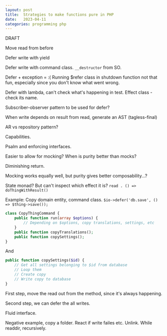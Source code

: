 ```yaml
---
layout: post
title:  Strategies to make functions pure in PHP
date:   2023-04-11
categories: programming php
---
```


DRAFT

Move read from before

Defer write with yield

Defer write with command class. `__destructor` from SO.

Defer + exception = :( Running $refer class in shutdown function not that fun, especially since you don't know what went wrong.

Defer with lambda, can't check what's happening in test. Effect class - check its name.

Subscriber-observer pattern to be used for defer?

When write depends on result from read, generate an AST (tagless-final)

AR vs repository pattern?

Capabilities.

Psalm and enforcing interfaces.

Easier to allow for mocking? When is purity better than mocks?

Diminishing return.

Mocking works equally well, but purity gives better composability...?

State monad? But can't inspect which effect it is?
`read . () => doThingWithResult()`

Example: Copy domain entity, command class. `$io->defer('db.save', () => $thing->save());`

```php
class CopyThingCommand {
    public function run(array $options) {
        // Depending on $options, copy translations, settings, etc
    }
    public function copyTranslations();
    public function copySettings();
}
```

And

```php
public function copySettings($id) {
    // Get all settings belonging to $id from database
    // Loop them
    // Create copy
    // Write copy to database
}
```

First step, move the read out from the method, since it's always happening.

Second step, we can defer the all writes.

Fluid interface.

Negative example, copy a folder. React if write failes etc. Unlink. While readdir, recursively.
